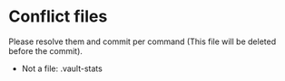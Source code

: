 # Conflict files
Please resolve them and commit per command (This file will be deleted before the commit).
- Not a file: .vault-stats